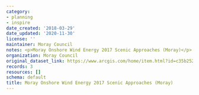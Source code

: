 ```yaml
---
category:
- planning
- inspire
date_created: '2018-03-29'
date_updated: '2020-11-30'
license: ''
maintainer: Moray Council
notes: <p>Moray Onshore Wind Energy 2017 Scenic Approaches (Moray)</p>
organization: Moray Council
original_dataset_link: https://www.arcgis.com/home/item.html?id=c35b2527a3d14876918f4f12d14ede5a
records: 3
resources: []
schema: default
title: Moray Onshore Wind Energy 2017 Scenic Approaches (Moray)
---
```

